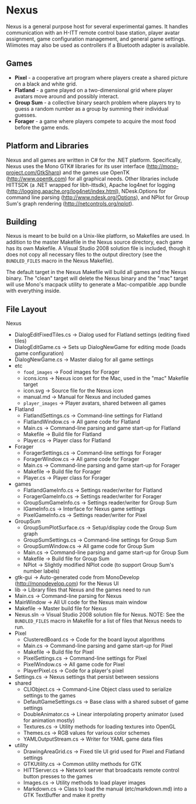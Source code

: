# Nexus

Nexus is a general purpose host for several experimental games.  It handles communication with an H-ITT remote control base station, player avatar assignment, game configuration management, and general game settings. Wiimotes may also be used as controllers if a Bluetooth adapter is available.

## Games

* **Pixel** - a cooperative art program where players create a shared picture on a black and white grid.
* **Flatland** - a game played on a two-dimensional grid where player avatars move around and possibly interact.
* **Group Sum** - a collective binary search problem where players try to guess a random number as a group by summing their individual guesses.
* **Forager** - a game where players compete to acquire the most food before the game ends.

## Platform and Libraries

Nexus and all games are written in C# for the .NET platform.  Specifically, Nexus uses the Mono GTK# libraries for its user interface (http://mono-project.com/GtkSharp) and the games use OpenTK (http://www.opentk.com) for all graphical needs.  Other libraries include HITTSDK (a .NET wrapped for libh-ittsdk), Apache log4net for logging (http://logging.apache.org/log4net/index.html), NDesk.Options for command line parsing (http://www.ndesk.org/Options), and NPlot for Group Sum's graph rendering (http://netcontrols.org/nplot).

## Building

Nexus is meant to be build on a Unix-like platform, so Makefiles are used.  In addition to the master Makefile in the Nexus source directory, each game has its own Makefile.  A Visual Studio 2008 solution file is included, though it does not copy all necessary files to the output directory (see the `BUNDLED_FILES` macro in the Nexus Makefile).

The default target in the Nexus Makefile will build all games and the Nexus binary.  The "clean" target will delete the Nexus binary and the "mac" target will use Mono's macpack utility to generate a Mac-compatible .app bundle with everything inside.

## File Layout

Nexus
* DialogEditFixedTiles.cs -> Dialog used for Flatland settings (editing fixed tiles)
* DialogEditGame.cs -> Sets up DialogNewGame for editing mode (loads game configuration)
* DialogNewGame.cs -> Master dialog for all game settings
* etc
    * `food_images` -> Food images for Forager
    * icons.icns -> Nexus icon set for the Mac, used in the "mac" Makefile target
    * icon.svg -> Source file for the Nexus icon
    * manual.md -> Manual for Nexus and included games
    * `player_images` -> Player avatars, shared between all games
* Flatland
    * FlatlandSettings.cs -> Command-line settings for Flatland
    * FlatlandWindow.cs -> All game code for Flatland
    * Main.cs -> Command-line parsing and game start-up for Flatland
    * Makefile -> Build file for Flatland
    * Player.cs -> Player class for Flatland
* Forager
    * ForagerSettings.cs -> Command-line settings for Forager
    * ForagerWindow.cs -> All game code for Forager
    * Main.cs -> Command-line parsing and game start-up for Forager
    * Makefile -> Build file for Forager
    * Player.cs -> Player class for Forager
* games
    * FlatlandGameInfo.cs -> Settings reader/writer for Flatland
    * ForagerGameInfo.cs -> Settings reader/writer for Forager
    * GroupSumGameInfo.cs -> Settings reader/writer for Group Sum
    * IGameInfo.cs -> Interface for Nexus game settings
    * PixelGameInfo.cs -> Settings reader/writer for Pixel
* GroupSum
    * GroupSumPlotSurface.cs -> Setup/display code the Group Sum graph
    * GroupSumSettings.cs -> Command-line settings for Group Sum
    * GroupSumWindow.cs -> All game code for Group Sum
    * Main.cs -> Command-line parsing and game start-up for Group Sum
    * Makefile -> Build file for Group Sum
    * NPlot -> Slightly modified NPlot code (to support Group Sum's number labels)
* gtk-gui -> Auto-generated code from MonoDevelop (http://monodevelop.com) for the Nexus UI
* lib -> Library files that Nexus and the games need to run
* Main.cs -> Command-line parsing for Nexus
* MainWindow -> All UI code for the Nexus main window
* Makefile -> Master build file for Nexus
* Nexus.sln -> Visual Studio 2008 solution file for Nexus. NOTE: See the `BUNDLED_FILES` macro in Makefile for a list of files that Nexus needs to run.
* Pixel
    * ClusteredBoard.cs -> Code for the board layout algorithms
    * Main.cs -> Command-line parsing and game start-up for Pixel
    * Makefile -> Build file for Pixel
    * PixelSettings.cs -> Command-line settings for Pixel
    * PixelWindow.cs -> All game code for Pixel
    * PlayerPixel.cs -> Code for a player's pixel
* Settings.cs -> Nexus settings that persist between sessions
* shared
    * CLIObject.cs -> Command-Line Object class used to serialize settings to the games
    * DefaultGameSettings.cs -> Base class with a shared subset of game settings
    * DoubleAnimator.cs -> Linear interpolating property animator (used for animation mostly)
    * Textures.cs -> Utility methods for loading textures into OpenGL
    * Themes.cs -> RGB values for various color schemes
    * YAMLOutputStream.cs -> Writer for YAML game data files
* utility
    * DrawingAreaGrid.cs -> Fixed tile UI grid used for Pixel and Flatland settings
    * GTKUtility.cs -> Common utility methods for GTK
    * HITTServer.cs -> Network server that broadcasts remote control button presses to the games
    * Images.cs -> Utility methods to load player images
    * Markdown.cs -> Class to load the manual (etc/markdown.md) into a GTK TextBuffer and make it pretty
